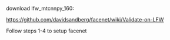 download lfw_mtcnnpy_160:

https://github.com/davidsandberg/facenet/wiki/Validate-on-LFW

Follow steps 1-4 to setup facenet

